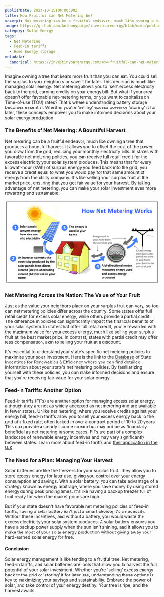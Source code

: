 ```yaml
---
publishDate: 2023-10-15T00:00:00Z
title: How Fruitful can Net Metering be?
excerpt: Net metering can be a fruitful endeavor, much like owning a tree that produces a bountiful harvest. It allows you to offset the cost of the power you draw from the grid, reducing your monthly electricity bills.
image: https://github.com/Anthonypaige/investnurenergy/blob/main/public/images/cover-art/FYI-3-cover-art.png?raw=true
category: Solar Energy
tags:
  - Net Metering
  - Feed-in tariffs
  - Home Energy storage
metadata:
  canonical: https://investinyourenergy.com/how-fruitful-can-net-metering-be
---
```


Imagine owning a tree that bears more fruit than you can eat. You could sell the surplus to your neighbors or save it for later. This decision is much like managing solar energy. Net metering allows you to 'sell' excess electricity back to the grid, earning credits on your energy bill. But what if your area doesn't offer favorable net-metering terms, or you want to capitalize on Time-of-use (TOU) rates? That's where understanding battery storage becomes essential. Whether you're 'selling' excess power or 'storing' it for later, these concepts empower you to make informed decisions about your solar energy production

### **The Benefits of Net Metering: A Bountiful Harvest**

Net metering can be a fruitful endeavor, much like owning a tree that produces a bountiful harvest. It allows you to offset the cost of the power you draw from the grid, reducing your monthly electricity bills. In states with favorable net metering policies, you can receive full retail credit for the excess electricity your solar system produces. This means that for every kilowatt-hour (kWh) of surplus energy you feed back into the grid, you receive a credit equal to what you would pay for that same amount of energy from the utility company. It's like selling your surplus fruit at the market price, ensuring that you get fair value for your harvest. By taking advantage of net metering, you can make your solar investment even more rewarding and sustainable.

![Super wide](https://github.com/Anthonypaige/investnurenergy/blob/main/public/images/In-article-images/FYI-3-in%20article.png?raw=true)

### **Net Metering Across the Nation: The Value of Your Fruit**

Just as the value your neighbors place on your surplus fruit can vary, so too can net metering policies differ across the country. Some states offer full retail credit for excess solar energy, while others provide a partial credit. The difference in policies can significantly impact the financial benefits of your solar system. In states that offer full retail credit, you're rewarded with the maximum value for your excess energy, much like selling your surplus fruit at the best market price. In contrast, states with partial credit may offer less compensation, akin to selling your fruit at a discount.

It's essential to understand your state's specific net metering policies to maximize your solar investment. Here is the link to the [Database](https://www.dsireusa.org/) of State Incentives for Renewables & Efficiency where you can find detailed information about your state's net metering policies. By familiarizing yourself with these policies, you can make informed decisions and ensure that you're receiving fair value for your solar energy.

### **Feed-in Tariffs: Another Option**

Feed-in tariffs (FiTs) are another option for managing excess solar energy, although they are not as widely accepted as net metering and are available in fewer states. Unlike net metering, where you receive credits against your energy bill, feed-in tariffs allow you to sell your excess energy back to the grid at a fixed rate, often locked in over a contract period of 10 to 20 years. This can provide a steady income stream but may not be as financially beneficial as net metering in some cases. FiTs are part of a complex landscape of renewable energy incentives and may vary significantly between states. Learn more about feed-in tariffs and [their application in the U.S](https://www.energy.gov/scep/slsc/articles/feed-tariffs-best-practices-and-application-us)

### **The Need for a Plan: Managing Your Harvest**

Solar batteries are like the freezers for your surplus fruit. They allow you to store excess energy for later use, giving you control over your energy consumption and savings. With a solar battery, you can take advantage of a strategy known as energy arbitrage, where you save money by using stored energy during peak pricing times. It's like having a backup freezer full of fruit ready for when the market prices are high.

But if your state doesn't have favorable net metering policies or feed-in tariffs, having a solar battery isn't just a smart choice; it's a necessity. Without these incentives, and without a battery, you would waste the excess electricity your solar system produces. A solar battery ensures you have a backup power supply when the sun isn't shining, and it allows you to make the most of your solar energy production without giving away your hard-earned solar energy for free.

#### **Conclusion**

Solar energy management is like tending to a fruitful tree. Net metering, feed-in tariffs, and solar batteries are tools that allow you to harvest the full potential of your solar investment. Whether you're 'selling' excess energy back to the grid or 'storing' it for later use, understanding these options is key to maximizing your savings and sustainability. Embrace the power of solar, and take control of your energy destiny. Your tree is ripe, and the harvest awaits.
